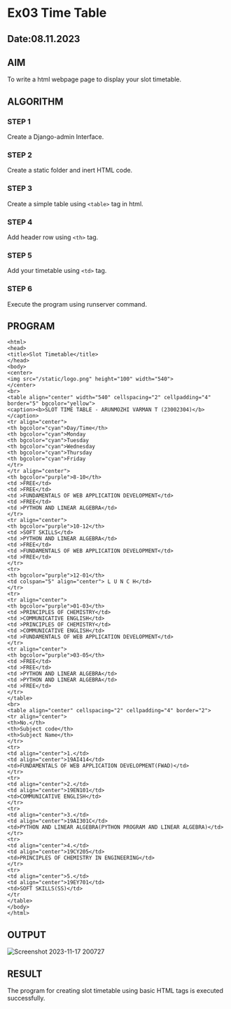 # Ex03 Time Table
## Date:08.11.2023

## AIM
To write a html webpage page to display your slot timetable.

## ALGORITHM
### STEP 1
Create a Django-admin Interface.

### STEP 2
Create a static folder and inert HTML code.

### STEP 3
Create a simple table using ```<table>``` tag in html.

### STEP 4
Add header row using ```<th>``` tag.

### STEP 5
Add your timetable using ```<td>``` tag.

### STEP 6
Execute the program using runserver command.

## PROGRAM
```
<html>
<head>
<title>Slot Timetable</title>
</head>
<body>
<center>
<img src="/static/logo.png" height="100" width="540">
</center>
<br>
<table align="center" width="540" cellspacing="2" cellpadding="4" border="5" bgcolor="yellow">
<caption><b>SLOT TIME TABLE - ARUNMOZHI VARMAN T (23002304)</b></caption>
<tr align="center">
<th bgcolor="cyan">Day/Time</th>
<th bgcolor="cyan">Monday
<th bgcolor="cyan">Tuesday
<th bgcolor="cyan">Wednesday
<th bgcolor="cyan">Thursday
<th bgcolor="cyan">Friday
</tr>
</tr align="center">
<th bgcolor="purple">8-10</th>
<td >FREE</td>
<td >FREE</td>
<td >FUNDAMENTALS OF WEB APPLICATION DEVELOPMENT</td>
<td >FREE</td>
<td >PYTHON AND LINEAR ALGEBRA</td>
</tr>
<tr align="center">
<th bgcolor="purple">10-12</th>
<td >SOFT SKILLS</td>
<td >PYTHON AND LINEAR ALGEBRA</td>
<td >FREE</td>
<td >FUNDAMENTALS OF WEB APPLICATION DEVELOPMENT</td>
<td >FREE</td>
</tr>
<tr>
<th bgcolor="purple">12-01</th>
<td colspan="5" align="center"> L U N C H</td>
</tr>
<tr>
<tr align="center">
<th bgcolor="purple">01-03</th>
<td >PRINCIPLES OF CHEMISTRY</td>
<td >COMMUNICATIVE ENGLISH</td>
<td >PRINCIPLES OF CHEMISTRY</td>
<td >COMMUNICATIVE ENGLISH</td>
<td >FUNDAMENTALS OF WEB APPLICATION DEVELOPMENT</td>
</tr>
<tr align="center">
<th bgcolor="purple">03-05</th>
<td >FREE</td>
<td >FREE</td>
<td >PYTHON AND LINEAR ALGEBRA</td>
<td >PYTHON AND LINEAR ALGEBRA</td>
<td >FREE</td>
</tr>
</table>
<br>
<table align="center" cellspacing="2" cellpadding="4" border="2">
<tr align="center">
<th>No.</th>
<th>Subject code</th>
<th>Subject Name</th>
</tr>
<tr>
<td align="center">1.</td>
<td align="center">19AI414</td>
<td>FUNDAMENTALS OF WEB APPLICATION DEVELOPMENT(FWAD)</td>
</tr>
<tr>
<td align="center">2.</td>
<td align="center">19EN101</td>
<td>COMMUNICATIVE ENGLISH</td>
</tr>
<tr>
<td align="center">3.</td>
<td align="center">19AI301C</td>
<td>PYTHON AND LINEAR ALGEBRA(PYTHON PROGRAM AND LINEAR ALGEBRA)</td>
</tr>
<tr>
<td align="center">4.</td>
<td align="center">19CY205</td>
<td>PRINCIPLES OF CHEMISTRY IN ENGINEERING</td>
</tr>
<tr>
<td align="center">5.</td>
<td align="center">19EY701</td>
<td>SOFT SKILLS(SS)</td>
</tr
</table>
</body>
</html>
```

## OUTPUT
![Screenshot 2023-11-17 200727](https://github.com/ArunmozhiVarmanT/slot/assets/144870523/321b511a-3ffd-4666-bd8d-f6d86ba8bdb8)



## RESULT
The program for creating slot timetable using basic HTML tags is executed successfully.

